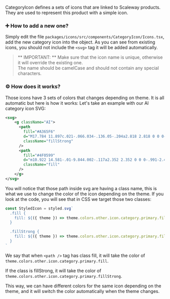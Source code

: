 CategoryIcon defines a sets of icons that are linked to Scaleway products. They are used to represent this product with a simple icon.

### ➕ How to add a new one?

Simply edit the file `packages/icons/src/components/CategoryIcon/Icons.tsx`, add the new category icon into the object.
As you can see from existing icons, you should not include the `<svg>` tag it will be added automatically.

> ** IMPORTANT: ** Make sure that the icon name is unique, otherwise it will override the existing one.\
> The name should be camelCase and should not contain any special characters.

### ⚙️ How does it works?

Those icons have 3 sets of colors that changes depending on theme. It is all automatic but here is how it works:
Let's take an example with our AI category icon SVG:

```svg
<svg>
    <g className="AI">
      <path
        fill="#A365F6"
        d="M17.784 11.897c.021-.066.034-.136.05-.204a2.818 2.818 0 0 0-.958-2.862 3.037 3.037 0 0 0-.44-3.427 2.726 2.726 0 0 0-1.74-.926 4.032 4.032 0 0 0-2.512-2.275 2.736 2.736 0 0 0-2.094.013 2.348 2.348 0 0 0-.992 2.401l.002.103-.01 9.861c0 .01.005.017.005.026a3.184 3.184 0 0 0 2.663 3.367c.144.016.29.024.435.024a2.972 2.972 0 0 0 2.742-1.619 2.548 2.548 0 0 0 1.496-1.501c.183-.459.223-.962.113-1.444a2.728 2.728 0 0 0 1.24-1.537Zm-3.052 2.328a.693.693 0 0 1-.583.48.935.935 0 0 0-.762.668 1.203 1.203 0 0 1-1.44.792c-.514-.054-1.033-.613-1.033-1.578 0-.006-.004-.011-.004-.017l.003-2.594a1.26 1.26 0 0 1 .177-.716.835.835 0 0 1 .819-.485.911.911 0 0 0-.092-1.818c-.307.01-.61.068-.9.17l.004-4.423-.003-.126c-.016-.25-.01-.502.019-.752.23-.024.462.01.674.102a1.954 1.954 0 0 1 1.195.927c-.49.346-.87.828-1.092 1.385a.91.91 0 0 0 1.675.713c.191-.449.434-.682.724-.694a1.09 1.09 0 0 1 .925.311 1.276 1.276 0 0 1-.124 1.896.915.915 0 0 0 .327 1.468c.36.152.648.435.806.792.026.115.041.232.046.35-.007.151-.047.3-.118.435a1.065 1.065 0 0 1-.14.152 1.109 1.109 0 0 1-.944.281.91.91 0 0 0-.47 1.758c.102.019.206.032.31.039a.566.566 0 0 1 .001.483Z"
        className="fillStrong"
      />
      <path
        fill="#4F0599"
        d="m10.922 14.581-.01-9.844.002-.117a2.352 2.352 0 0 0-.991-2.406A2.753 2.753 0 0 0 7.829 2.2a4.041 4.041 0 0 0-2.511 2.277 2.75 2.75 0 0 0-1.74.927 3.038 3.038 0 0 0-.44 3.426 2.884 2.884 0 0 0-.998 1.809 2.547 2.547 0 0 0 .786 2.418c.165.15.347.281.542.39a2.43 2.43 0 0 0 .114 1.43 2.55 2.55 0 0 0 1.496 1.502A2.971 2.971 0 0 0 7.82 18c.14 0 .285-.009.435-.024a3.185 3.185 0 0 0 2.663-3.368c0-.01.005-.017.005-.026Zm-2.856 1.584c-1.095.105-1.378-.579-1.436-.779a.91.91 0 0 0-.766-.681.694.694 0 0 1-.584-.482.58.58 0 0 1-.017-.428c.104-.007.207-.02.31-.039a.909.909 0 0 0 .227-1.675.911.911 0 0 0-.699-.083c-.21.037-.426.01-.62-.077a1.133 1.133 0 0 1-.11-.06l-.028-.02a.958.958 0 0 1-.407-.985c.005-.029.003-.047.01-.077v-.002a1.48 1.48 0 0 1 .819-.84.91.91 0 0 0 .335-1.472 1.277 1.277 0 0 1-.125-1.896 1.077 1.077 0 0 1 .925-.31c.29.012.533.245.724.693a.91.91 0 1 0 1.675-.712 3.11 3.11 0 0 0-1.092-1.386 2.054 2.054 0 0 1 1.27-.953 1.63 1.63 0 0 1 .574-.102c.052.257.066.52.043.781l-.002.14.007 6.592a2.205 2.205 0 0 0-.88-.199.91.91 0 1 0 0 1.82c.358 0 .88.645.88 1.653 0 .966-.52 1.525-1.033 1.579Z"
        className="fill"
      />
    </g>
</svg>
```

You will notice that those path inside svg are having a class name, this is what we use to change the color of the icon depending on the theme.
If you look at the code, you will see that in CSS we target those two classes:

```jsx
const StyledIcon = styled.svg`
  .fill {
    fill: ${({ theme }) => theme.colors.other.icon.category.primary.fill};
  }

  .fillStrong {
    fill: ${({ theme }) => theme.colors.other.icon.category.primary.fillStrong};
  }
`
```

We say that when `<path />` tag has class fill, it will take the color of `theme.colors.other.icon.category.primary.fill`.

If the class is fillStrong, it will take the color of `theme.colors.other.icon.category.primary.fillStrong`.

This way, we can have different colors for the same icon depending on the theme, and it will switch the color automatically when the theme changes.
